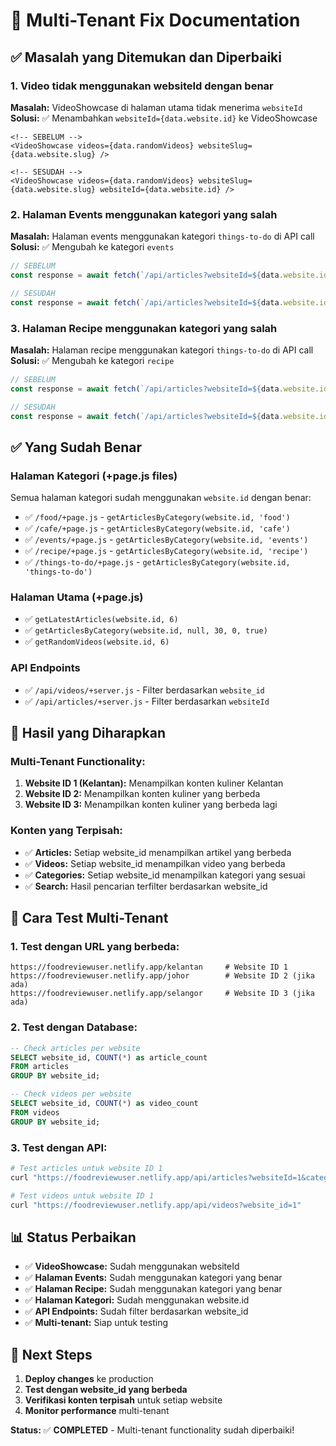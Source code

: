 # 🔧 Multi-Tenant Fix Documentation

## ✅ Masalah yang Ditemukan dan Diperbaiki

### **1. Video tidak menggunakan websiteId dengan benar**
**Masalah:** VideoShowcase di halaman utama tidak menerima `websiteId`
**Solusi:** ✅ Menambahkan `websiteId={data.website.id}` ke VideoShowcase

```svelte
<!-- SEBELUM -->
<VideoShowcase videos={data.randomVideos} websiteSlug={data.website.slug} />

<!-- SESUDAH -->
<VideoShowcase videos={data.randomVideos} websiteSlug={data.website.slug} websiteId={data.website.id} />
```

### **2. Halaman Events menggunakan kategori yang salah**
**Masalah:** Halaman events menggunakan kategori `things-to-do` di API call
**Solusi:** ✅ Mengubah ke kategori `events`

```javascript
// SEBELUM
const response = await fetch(`/api/articles?websiteId=${data.website.id}&category=things-to-do&offset=${offset}&limit=${limit}`);

// SESUDAH
const response = await fetch(`/api/articles?websiteId=${data.website.id}&category=events&offset=${offset}&limit=${limit}`);
```

### **3. Halaman Recipe menggunakan kategori yang salah**
**Masalah:** Halaman recipe menggunakan kategori `things-to-do` di API call
**Solusi:** ✅ Mengubah ke kategori `recipe`

```javascript
// SEBELUM
const response = await fetch(`/api/articles?websiteId=${data.website.id}&category=things-to-do&offset=${offset}&limit=${limit}`);

// SESUDAH
const response = await fetch(`/api/articles?websiteId=${data.website.id}&category=recipe&offset=${offset}&limit=${limit}`);
```

## ✅ Yang Sudah Benar

### **Halaman Kategori (+page.js files)**
Semua halaman kategori sudah menggunakan `website.id` dengan benar:
- ✅ `/food/+page.js` - `getArticlesByCategory(website.id, 'food')`
- ✅ `/cafe/+page.js` - `getArticlesByCategory(website.id, 'cafe')`
- ✅ `/events/+page.js` - `getArticlesByCategory(website.id, 'events')`
- ✅ `/recipe/+page.js` - `getArticlesByCategory(website.id, 'recipe')`
- ✅ `/things-to-do/+page.js` - `getArticlesByCategory(website.id, 'things-to-do')`

### **Halaman Utama (+page.js)**
- ✅ `getLatestArticles(website.id, 6)`
- ✅ `getArticlesByCategory(website.id, null, 30, 0, true)`
- ✅ `getRandomVideos(website.id, 6)`

### **API Endpoints**
- ✅ `/api/videos/+server.js` - Filter berdasarkan `website_id`
- ✅ `/api/articles/+server.js` - Filter berdasarkan `websiteId`

## 🎯 Hasil yang Diharapkan

### **Multi-Tenant Functionality:**
1. **Website ID 1 (Kelantan):** Menampilkan konten kuliner Kelantan
2. **Website ID 2:** Menampilkan konten kuliner yang berbeda
3. **Website ID 3:** Menampilkan konten kuliner yang berbeda lagi

### **Konten yang Terpisah:**
- ✅ **Articles:** Setiap website_id menampilkan artikel yang berbeda
- ✅ **Videos:** Setiap website_id menampilkan video yang berbeda
- ✅ **Categories:** Setiap website_id menampilkan kategori yang sesuai
- ✅ **Search:** Hasil pencarian terfilter berdasarkan website_id

## 🚀 Cara Test Multi-Tenant

### **1. Test dengan URL yang berbeda:**
```
https://foodreviewuser.netlify.app/kelantan     # Website ID 1
https://foodreviewuser.netlify.app/johor        # Website ID 2 (jika ada)
https://foodreviewuser.netlify.app/selangor     # Website ID 3 (jika ada)
```

### **2. Test dengan Database:**
```sql
-- Check articles per website
SELECT website_id, COUNT(*) as article_count 
FROM articles 
GROUP BY website_id;

-- Check videos per website
SELECT website_id, COUNT(*) as video_count 
FROM videos 
GROUP BY website_id;
```

### **3. Test dengan API:**
```bash
# Test articles untuk website ID 1
curl "https://foodreviewuser.netlify.app/api/articles?websiteId=1&category=food"

# Test videos untuk website ID 1
curl "https://foodreviewuser.netlify.app/api/videos?website_id=1"
```

## 📊 Status Perbaikan

- ✅ **VideoShowcase:** Sudah menggunakan websiteId
- ✅ **Halaman Events:** Sudah menggunakan kategori yang benar
- ✅ **Halaman Recipe:** Sudah menggunakan kategori yang benar
- ✅ **Halaman Kategori:** Sudah menggunakan website.id
- ✅ **API Endpoints:** Sudah filter berdasarkan website_id
- ✅ **Multi-tenant:** Siap untuk testing

## 🎯 Next Steps

1. **Deploy changes** ke production
2. **Test dengan website_id yang berbeda**
3. **Verifikasi konten terpisah** untuk setiap website
4. **Monitor performance** multi-tenant

**Status:** ✅ **COMPLETED** - Multi-tenant functionality sudah diperbaiki!
